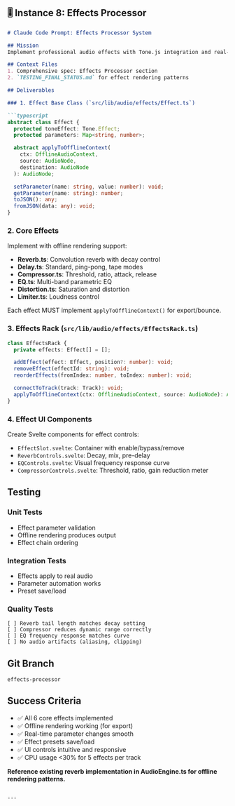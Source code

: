 ## 🎚️ Instance 8: Effects Processor

```markdown
# Claude Code Prompt: Effects Processor System

## Mission
Implement professional audio effects with Tone.js integration and real-time parameter control.

## Context Files
1. Comprehensive spec: Effects Processor section
2. `TESTING_FINAL_STATUS.md` for effect rendering patterns

## Deliverables

### 1. Effect Base Class (`src/lib/audio/effects/Effect.ts`)

```typescript
abstract class Effect {
  protected toneEffect: Tone.Effect;
  protected parameters: Map<string, number>;

  abstract applyToOfflineContext(
    ctx: OfflineAudioContext,
    source: AudioNode,
    destination: AudioNode
  ): AudioNode;

  setParameter(name: string, value: number): void;
  getParameter(name: string): number;
  toJSON(): any;
  fromJSON(data: any): void;
}
```

### 2. Core Effects

Implement with offline rendering support:
- **Reverb.ts**: Convolution reverb with decay control
- **Delay.ts**: Standard, ping-pong, tape modes
- **Compressor.ts**: Threshold, ratio, attack, release
- **EQ.ts**: Multi-band parametric EQ
- **Distortion.ts**: Saturation and distortion
- **Limiter.ts**: Loudness control

Each effect MUST implement `applyToOfflineContext()` for export/bounce.

### 3. Effects Rack (`src/lib/audio/effects/EffectsRack.ts`)

```typescript
class EffectsRack {
  private effects: Effect[] = [];

  addEffect(effect: Effect, position?: number): void;
  removeEffect(effectId: string): void;
  reorderEffects(fromIndex: number, toIndex: number): void;

  connectToTrack(track: Track): void;
  applyToOfflineContext(ctx: OfflineAudioContext, source: AudioNode): AudioNode;
}
```

### 4. Effect UI Components

Create Svelte components for effect controls:
- `EffectSlot.svelte`: Container with enable/bypass/remove
- `ReverbControls.svelte`: Decay, mix, pre-delay
- `EQControls.svelte`: Visual frequency response curve
- `CompressorControls.svelte`: Threshold, ratio, gain reduction meter

## Testing

### Unit Tests
- Effect parameter validation
- Offline rendering produces output
- Effect chain ordering

### Integration Tests
- Effects apply to real audio
- Parameter automation works
- Preset save/load

### Quality Tests
```
[ ] Reverb tail length matches decay setting
[ ] Compressor reduces dynamic range correctly
[ ] EQ frequency response matches curve
[ ] No audio artifacts (aliasing, clipping)
```

## Git Branch
`effects-processor`

## Success Criteria
- ✅ All 6 core effects implemented
- ✅ Offline rendering working (for export)
- ✅ Real-time parameter changes smooth
- ✅ Effect presets save/load
- ✅ UI controls intuitive and responsive
- ✅ CPU usage <30% for 5 effects per track

**Reference existing reverb implementation in AudioEngine.ts for offline rendering patterns.**
```

---

